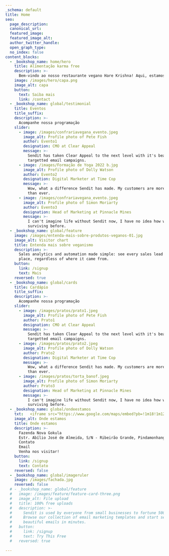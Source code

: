 ```yaml
---
_schema: default
title: Home
seo:
  page_description:
  canonical_url:
  featured_image:
  featured_image_alt:
  author_twitter_handle:
  open_graph_type:
  no_index: false
content_blocks:
  - _bookshop_name: home/hero
    title: Alimentação karma free
    description: >-
      Bem-vindo ao nosso restaurante vegano Hare Krishna! Aqui, estamos comprometidos em oferecer deliciosas opções veganas que são preparadas com amor e cuidado para nutrir seu corpo, mente e alma.
    image: /images/hero/capa.png
    image_alt: capa
    button:
      text: Saiba mais
      link: /contact
  - _bookshop_name: global/testimonial
    title: Eventos
    title_suffix: 
    description: >-
      Acompanhe nossa programação
    slider:
      - image: /images/confrariavegana_evento.jpeg
        image_alt: Profile photo of Pete Fish
        author: Evento1
        designation: CMO at Clear Appeal
        message: >-
          Sendit has taken Clear Appeal to the next level with it's beautiful
          targetted email campaigns.
      - image: /images/Formação de Yoga 2022 b.jpg
        image_alt: Profile photo of Dolly Watson
        author: Evento2
        designation: Digital Marketer at Time Cop
        message: >-
          Wow, what a difference Sendit has made. My customers are more engaged
          than ever.
      - image: /images/confrariavegana_evento.jpeg
        image_alt: Profile photo of Simon Moriarty
        author: Evento3
        designation: Head of Marketing at Pinnacle Mines
        message: >-
          I can't imagine life without Sendit now, I have no idea how we were
          surviving before.
  - _bookshop_name: global/feature
    image: /images/entenda-mais-sobre-produtos-veganos-01.jpg
    image_alt: Visitor chart
    title: Entenda mais sobre veganismo
    description: >-
      Sales analytics and automation made simple: see every sales lead in one
      place, regardless of where it came from.
    button:
      link: /signup
      text: Mais
    reversed: true
  - _bookshop_name: global/cards
    title: Cardápio
    title_suffix: 
    description: >-
      Acompanhe nossa programação
    slider:
      - image: /images/pratos/prato1.jpeg
        image_alt: Profile photo of Pete Fish
        author: Prato1
        designation: CMO at Clear Appeal
        message: >-
          Sendit has taken Clear Appeal to the next level with it's beautiful
          targetted email campaigns.
      - image: /images/pratos/prato2.jpeg
        image_alt: Profile photo of Dolly Watson
        author: Prato2
        designation: Digital Marketer at Time Cop
        message: >-
          Wow, what a difference Sendit has made. My customers are more engaged
          than ever.
      - image: /images/pratos/torta_banof.jpeg
        image_alt: Profile photo of Simon Moriarty
        author: Prato3
        designation: Head of Marketing at Pinnacle Mines
        message: >-
          I can't imagine life without Sendit now, I have no idea how we were
          surviving before.
  - _bookshop_name: global/ondeestamos
    txt:   <iframe src="https://www.google.com/maps/embed?pb=!1m18!1m12!1m3!1d3329.163898625287!2d-45.46713714967219!3d-22.771100838694476!2m3!1f0!2f0!3f0!3m2!1i1024!2i768!4f13.1!3m3!1m2!1s0x94cc8dd6afbebb7d%3A0xf483b2816174680a!2sEspa%C3%A7o%20Cultural%20e%20Restaurante%20Confraria%20Vegana!5e1!3m2!1spt-BR!2sbr!4v1678825516875!5m2!1spt-BR!2sbr" width="100%" height="450" style="border:0;" allowfullscreen="" loading="lazy" referrerpolicy="no-referrer-when-downgrade"></iframe>
    image_alt: Onde estamos
    title: Onde estamos
    description: >-
      Fazenda Nova Gokula
      Estr. Abílio José de Almeida, S/N - Ribeirão Grande, Pindamonhangaba - SP, 12404-016
      Contato
      Email
      Venha nos visitar!
    button:
      link: /signup
      text: Contato
    reversed: false
  - _bookshop_name: global/imageruler
    image: /images/fachada.jpg
    reversed: false
  # - _bookshop_name: global/feature
  #   image: /images/feature/feature-card-three.png
  #   image_alt: File upload
  #   title: 100% free uploads
  #   description: >-
  #     Sendit is used by everyone from small businesses to fortune 500 companies.
  #     Browse our collection of email marketing templates and start sending
  #     beautiful emails in minutes.
  #   button:
  #     link: /signup
  #     text: Try This Free
  #   reversed: true
  
---
```

